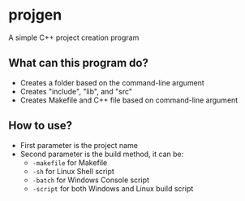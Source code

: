 # projgen
A simple C++ project creation program

## What can this program do?<br>
+ Creates a folder based on the command-line argument<br>
+ Creates "include", "lib", and "src"<br>
+ Creates Makefile and C++ file based on command-line argument<br>

## How to use?<br>
+ First parameter is the project name<br>
+ Second parameter is the build method, it can be:<br>
  - `-makefile` for Makefile
  - `-sh` for Linux Shell script
  - `-batch` for Windows Console script
  - `-script` for both Windows and Linux build script
